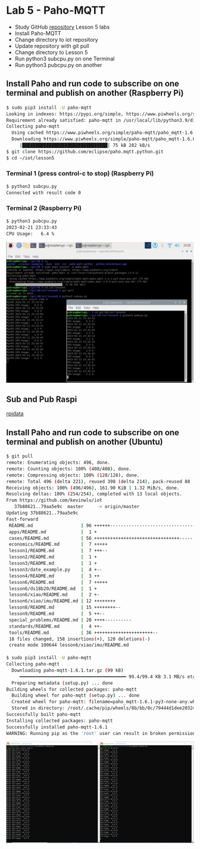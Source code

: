 # Lab 5 - Paho-MQTT

* Study GitHub [repository](https://github.com/kevinwlu/iot/tree/master/lesson5) Lesson 5 labs
* Install Paho-MQTT
* Change directory to iot repository
* Update repository with git pull
* Change directory to Lesson 5
* Run python3 subcpu.py on one Terminal
* Run python3 pubcpu.py on another

## Install Paho and run code to subscribe on one terminal and publish on another (Raspberry Pi)

```sh
$ sudo pip3 install -U paho-mqtt
Looking in indexes: https://pypi.org/simple, https://www.piwheels.org/simple
Requirement already satisfied: paho-mqtt in /usr/local/lib/python3.9/dist-packages (1.6.1)
Collecting paho-mqtt
  Using cached https://www.piwheels.org/simple/paho-mqtt/paho_mqtt-1.6.1-py3-none-any.whl (75 kB)
  Downloading https://www.piwheels.org/simple/paho-mqtt/paho_mqtt-1.6.0-py3-none-any.whl (75 kB)
     |████████████████████████████████| 75 kB 282 kB/s 
$ git clone https://github.com/eclipse/paho.mqtt.python.git
$ cd ~/iot/lesson5
```

### Terminal 1 (press control-c to stop) (Raspberry Pi)

```sh
$ python3 subcpu.py
Connected with result code 0
```

### Terminal 2 (Raspberry Pi)

```sh
$ python3 pubcpu.py
2023-02-21 23:33:43
CPU Usage:   6.4 %
```

![lab5.jpg](lab5.jpg)

## Sub and Pub Raspi

[rpidata](https://docs.google.com/spreadsheets/d/1aaAv8jCtFTA9eNsab3ZEvfJGuYb_dVtfE7GiKSauwXs/edit?usp=sharing)

## Install Paho and run code to subscribe on one terminal and publish on another (Ubuntu)

```sh
$ git pull
remote: Enumerating objects: 496, done.
remote: Counting objects: 100% (408/408), done.
remote: Compressing objects: 100% (128/128), done.
remote: Total 496 (delta 221), reused 398 (delta 214), pack-reused 88
Receiving objects: 100% (496/496), 161.90 KiB | 1.32 MiB/s, done.
Resolving deltas: 100% (254/254), completed with 13 local objects.
From https://github.com/kevinwlu/iot
   37b88621..79aa5e9c  master     -> origin/master
Updating 37b88621..79aa5e9c
Fast-forward
 README.md                  | 96 ++++++----------------------------------------------------------
 apps/README.md             |  1 +
 cases/README.md            | 56 ++++++++++++++++++++++++++++++++-----
 economics/README.md        |  7 +++++
 lesson1/README.md          |  7 +++--
 lesson2/README.md          |  1 +
 lesson3/README.md          |  1 +
 lesson3/date_example.py    |  4 +--
 lesson4/README.md          |  3 ++
 lesson6/README.md          |  7 +++++
 lesson6/ds18b20/README.md  |  1 +
 lesson6/xiao/README.md     |  2 +-
 lesson6/xiao/imu/README.md | 12 ++++++++
 lesson8/README.md          | 15 ++++++++--
 lesson9/README.md          |  5 ++--
 special_problems/README.md | 20 ++++----------
 standards/README.md        |  4 ++-
 tools/README.md            | 36 ++++++++++++++++++++++--
 18 files changed, 158 insertions(+), 120 deletions(-)
 create mode 100644 lesson6/xiao/imu/README.md

$ sudo pip3 install -U paho-mqtt
Collecting paho-mqtt
  Downloading paho-mqtt-1.6.1.tar.gz (99 kB)
     ━━━━━━━━━━━━━━━━━━━━━━━━━━━━━━━━━━━━━━━━ 99.4/99.4 KB 3.1 MB/s eta 0:00:00
  Preparing metadata (setup.py) ... done
Building wheels for collected packages: paho-mqtt
  Building wheel for paho-mqtt (setup.py) ... done
  Created wheel for paho-mqtt: filename=paho_mqtt-1.6.1-py3-none-any.whl size=62118 sha256=9de7138a4190e6c2d3b92a179eba937c18e1afcf2578838872e886918528dded
  Stored in directory: /root/.cache/pip/wheels/8b/bb/0c/79444d1dee20324d442856979b5b519b48828b0bd3d05df84a
Successfully built paho-mqtt
Installing collected packages: paho-mqtt
Successfully installed paho-mqtt-1.6.1
WARNING: Running pip as the 'root' user can result in broken permissions and conflicting behaviour with the system package manager. It is recommended to use a virtual environment instead: https://pip.pypa.io/warnings/venv
```

![lab5ubuntu.jpg](lab5ubuntu.jpg)
